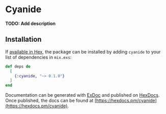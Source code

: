 # Cyanide

**TODO: Add description**

## Installation

If [available in Hex](https://hex.pm/docs/publish), the package can be installed
by adding `cyanide` to your list of dependencies in `mix.exs`:

```elixir
def deps do
  [
    {:cyanide, "~> 0.1.0"}
  ]
end
```

Documentation can be generated with [ExDoc](https://github.com/elixir-lang/ex_doc)
and published on [HexDocs](https://hexdocs.pm). Once published, the docs can
be found at [https://hexdocs.pm/cyanide](https://hexdocs.pm/cyanide).

